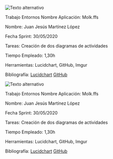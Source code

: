 ![Texto alternativo](https://i.imgur.com/FbI9fsP.png "Primer Diagrama")

Trabajo Entornos Nombre Aplicación: Molk.ffs

Nombre: Juan Jesús Martínez López

Fecha Sprint: 30/05/2020

Tareas: Creación de dos diagramas de actividades

Tiempo Empleado: 1,30h

Herramientas:  Lucidchart, GitHub, Imgur

Bibliografía:  [Lucidchart](https://app.lucidchart.com/)  [GitHub](https://github.com/)

![Texto alternativo](https://i.imgur.com/xFTNr7B.png "Segundo Diagrama")

Trabajo Entornos Nombre Aplicación: Molk.ffs

Nombre: Juan Jesús Martínez López

Fecha Sprint: 30/05/2020

Tareas: Creación de dos diagramas de actividades

Tiempo Empleado: 1,30h

Herramientas: Lucidchart, GitHub, Imgur

Bibliografía:  [Lucidchart](https://app.lucidchart.com/)  [GitHub](https://github.com/)
